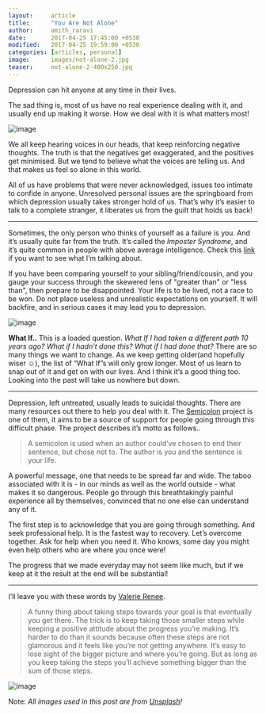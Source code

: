 ```yaml
---
layout:     article
title:      "You Are Not Alone"
author:     amith_raravi
date:       2017-04-25 17:45:00 +0530
modified:   2017-04-25 19:59:00 +0530
categories: [articles, personal]
image:      images/not-alone-2.jpg
teaser:     not-alone-2-400x250.jpg
---
```


Depression can hit anyone at any time in their lives.

The sad thing is, most of us have no real experience dealing with it, and usually end up making it worse. How we deal with it is what matters most!

![image](/images/not-alone-1.jpg)

We all keep hearing voices in our heads, that keep reinforcing negative thoughts. The truth is that the negatives get exaggerated, and the positives get minimised. But we tend to believe what the voices are telling us. And that makes us feel so alone in this world.

All of us have problems that were never acknowledged, issues too intimate to confide in anyone. Unresolved personal issues are the springboard from which depression usually takes stronger hold of us. That’s why it’s easier to talk to a complete stranger, it liberates us from the guilt that holds us back!

___

Sometimes, the only person who thinks of yourself as a failure is you. And it’s usually quite far from the truth. It’s called the *Imposter Syndrome*, and it’s quite common in people with above average intelligence. Check this [link](http://www.upworthy.com/this-video-asks-people-about-their-success-then-asks-loved-ones-if-they-agree) if you want to see what I’m talking about.

If you have been comparing yourself to your sibling/friend/cousin, and you gauge your success through the skewered lens of "greater than" or "less than", then prepare to be disappointed. Your life is to be lived, not a race to be won. Do not place useless and unrealistic expectations on yourself. It will backfire, and in serious cases it may lead you to depression.

![image](/images/not-alone-2.jpg)

**What If..** This is a loaded question. *What If I had taken a different path 10 years ago? What if I hadn’t done this? What if I had done that?* There are so many things we want to change. As we keep getting older(and hopefully wiser ☺), the list of “What If”s will only grow longer. Most of us learn to snap out of it and get on with our lives. And I think it’s a good thing too. Looking into the past will take us nowhere but down.

___

Depression, left untreated, usually leads to suicidal thoughts. There are many resources out there to help you deal with it. The [Semicolon](https://projectsemicolon.com/) project is one of them, it aims to be a source of support for people going through this difficult phase. The project describes it’s motto as follows..

> A semicolon is used when an author could’ve chosen to end their sentence, but chose not to. The author is you and the sentence is your life.

A powerful message, one that needs to be spread far and wide. The taboo associated with it is - in our minds as well as the world outside - what makes it so dangerous. People go through this breathtakingly painful experience all by themselves, convinced that no one else can understand any of it.

The first step is to acknowledge that you are going through something. And seek professional help. It is the fastest way to recovery. Let’s overcome together. Ask for help when you need it. Who knows, some day you might even help others who are where you once were!

The progress that we made everyday may not seem like much, but if we keep at it the result at the end will be substantial!

___

I’ll leave you with these words by [Valerie Renee](https://plus.google.com/+ValerieRenee).

> A funny thing about taking steps towards your goal is that eventually you get there. The trick is to keep taking those smaller steps while keeping a positive attitude about the progress you’re making. It’s harder to do than it sounds because often these steps are not glamorous and it feels like you’re not getting anywhere. It’s easy to lose sight of the bigger picture and where you’re going. But as long as you keep taking the steps you’ll achieve something bigger than the sum of those steps.

![image](/images/not-alone-3.jpg)

Note: *All images used in this post are from [Unsplash](https://unsplash.com)!*
